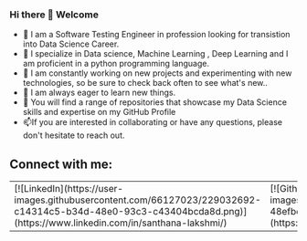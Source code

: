 ### Hi there 👋 Welcome


- 🔭 I am a Software Testing Engineer in profession looking for transistion into Data Science Career. 
- 🌱 I specialize in Data science, Machine Learning , Deep Learning and I am proficient in a python programming language. 
- 👯 I am constantly working on new projects and experimenting with new technologies, so be sure to check back often to see what's new..
- 🤔 I am always eager to learn new things.
- 💬 You will find a range of repositories that showcase my  Data Science skills and expertise on my GitHub Profile 
- 📫If you are interested in collaborating or have any questions, please don't hesitate to reach out. 

## Connect with me:
<table>
 <tr>
   <td>[![LinkedIn](https://user-images.githubusercontent.com/66127023/229032692-c14314c5-b34d-48e0-93c3-c43404bcda8d.png)](https://www.linkedin.com/in/santhana-lakshmi/)</td>

<td>[![Github](https://user-images.githubusercontent.com/66127023/229032908-48efbeea-4b40-4cb1-a34a-83aee2ef1fa3.png)](https://github.com/santhulak)</td>
  </tr>
</table>




